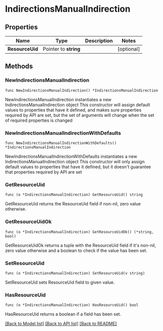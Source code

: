 # IndirectionsManualIndirection

## Properties

Name | Type | Description | Notes
------------ | ------------- | ------------- | -------------
**ResourceUid** | Pointer to **string** |  | [optional] 

## Methods

### NewIndirectionsManualIndirection

`func NewIndirectionsManualIndirection() *IndirectionsManualIndirection`

NewIndirectionsManualIndirection instantiates a new IndirectionsManualIndirection object
This constructor will assign default values to properties that have it defined,
and makes sure properties required by API are set, but the set of arguments
will change when the set of required properties is changed

### NewIndirectionsManualIndirectionWithDefaults

`func NewIndirectionsManualIndirectionWithDefaults() *IndirectionsManualIndirection`

NewIndirectionsManualIndirectionWithDefaults instantiates a new IndirectionsManualIndirection object
This constructor will only assign default values to properties that have it defined,
but it doesn't guarantee that properties required by API are set

### GetResourceUid

`func (o *IndirectionsManualIndirection) GetResourceUid() string`

GetResourceUid returns the ResourceUid field if non-nil, zero value otherwise.

### GetResourceUidOk

`func (o *IndirectionsManualIndirection) GetResourceUidOk() (*string, bool)`

GetResourceUidOk returns a tuple with the ResourceUid field if it's non-nil, zero value otherwise
and a boolean to check if the value has been set.

### SetResourceUid

`func (o *IndirectionsManualIndirection) SetResourceUid(v string)`

SetResourceUid sets ResourceUid field to given value.

### HasResourceUid

`func (o *IndirectionsManualIndirection) HasResourceUid() bool`

HasResourceUid returns a boolean if a field has been set.


[[Back to Model list]](../README.md#documentation-for-models) [[Back to API list]](../README.md#documentation-for-api-endpoints) [[Back to README]](../README.md)


